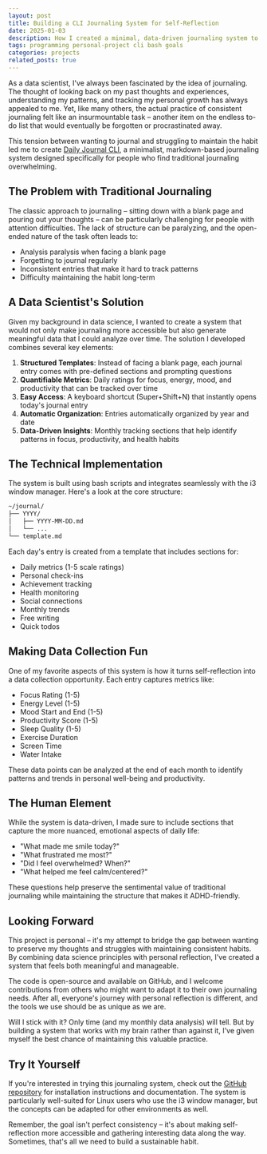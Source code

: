 ```yaml
---
layout: post
title: Building a CLI Journaling System for Self-Reflection
date: 2025-01-03
description: How I created a minimal, data-driven journaling system to overcome challenges and track personal growth
tags: programming personal-project cli bash goals
categories: projects
related_posts: true
---
```


As a data scientist, I've always been fascinated by the idea of journaling. The thought of looking back on my past thoughts and experiences, understanding my patterns, and tracking my personal growth has always appealed to me. Yet, like many others, the actual practice of consistent journaling felt like an insurmountable task – another item on the endless to-do list that would eventually be forgotten or procrastinated away.

This tension between wanting to journal and struggling to maintain the habit led me to create [Daily Journal CLI](https://github.com/Ahmad-Alam/daily-journal-cli), a minimalist, markdown-based journaling system designed specifically for people who find traditional journaling overwhelming.

## The Problem with Traditional Journaling

The classic approach to journaling – sitting down with a blank page and pouring out your thoughts – can be particularly challenging for people with attention difficulties. The lack of structure can be paralyzing, and the open-ended nature of the task often leads to:

- Analysis paralysis when facing a blank page
- Forgetting to journal regularly
- Inconsistent entries that make it hard to track patterns
- Difficulty maintaining the habit long-term

## A Data Scientist's Solution

Given my background in data science, I wanted to create a system that would not only make journaling more accessible but also generate meaningful data that I could analyze over time. The solution I developed combines several key elements:

1. **Structured Templates**: Instead of facing a blank page, each journal entry comes with pre-defined sections and prompting questions
2. **Quantifiable Metrics**: Daily ratings for focus, energy, mood, and productivity that can be tracked over time
3. **Easy Access**: A keyboard shortcut (Super+Shift+N) that instantly opens today's journal entry
4. **Automatic Organization**: Entries automatically organized by year and date
5. **Data-Driven Insights**: Monthly tracking sections that help identify patterns in focus, productivity, and health habits

## The Technical Implementation

The system is built using bash scripts and integrates seamlessly with the i3 window manager. Here's a look at the core structure:

```bash
~/journal/
├── YYYY/
│   ├── YYYY-MM-DD.md
│   └── ...
└── template.md
```

Each day's entry is created from a template that includes sections for:

- Daily metrics (1-5 scale ratings)
- Personal check-ins
- Achievement tracking
- Health monitoring
- Social connections
- Monthly trends
- Free writing
- Quick todos

## Making Data Collection Fun

One of my favorite aspects of this system is how it turns self-reflection into a data collection opportunity. Each entry captures metrics like:

- Focus Rating (1-5)
- Energy Level (1-5)
- Mood Start and End (1-5)
- Productivity Score (1-5)
- Sleep Quality (1-5)
- Exercise Duration
- Screen Time
- Water Intake

These data points can be analyzed at the end of each month to identify patterns and trends in personal well-being and productivity.

## The Human Element

While the system is data-driven, I made sure to include sections that capture the more nuanced, emotional aspects of daily life:

- "What made me smile today?"
- "What frustrated me most?"
- "Did I feel overwhelmed? When?"
- "What helped me feel calm/centered?"

These questions help preserve the sentimental value of traditional journaling while maintaining the structure that makes it ADHD-friendly.

## Looking Forward

This project is personal – it's my attempt to bridge the gap between wanting to preserve my thoughts and struggles with maintaining consistent habits. By combining data science principles with personal reflection, I've created a system that feels both meaningful and manageable.

The code is open-source and available on GitHub, and I welcome contributions from others who might want to adapt it to their own journaling needs. After all, everyone's journey with personal reflection is different, and the tools we use should be as unique as we are.

Will I stick with it? Only time (and my monthly data analysis) will tell. But by building a system that works with my brain rather than against it, I've given myself the best chance of maintaining this valuable practice.

## Try It Yourself

If you're interested in trying this journaling system, check out the [GitHub repository](https://github.com/Ahmad-Alam/daily-journal-cli) for installation instructions and documentation. The system is particularly well-suited for Linux users who use the i3 window manager, but the concepts can be adapted for other environments as well.

Remember, the goal isn't perfect consistency – it's about making self-reflection more accessible and gathering interesting data along the way. Sometimes, that's all we need to build a sustainable habit.
